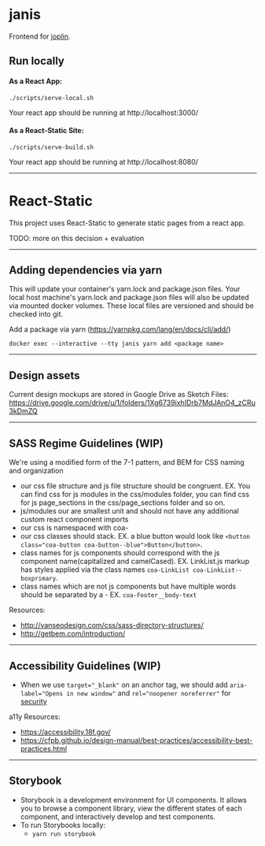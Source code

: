 # janis
Frontend for [joplin](https://github.com/cityofaustin/joplin).

## Run locally

#### As a React App:
```
./scripts/serve-local.sh
```
Your react app should be running at http://localhost:3000/

#### As a React-Static Site:
```
./scripts/serve-build.sh
```
Your react app should be running at http://localhost:8080/


---

# React-Static

This project uses React-Static to generate static pages from a react app.

TODO: more on this decision + evaluation

---

## Adding dependencies via yarn

This will update your container's yarn.lock and package.json files.
Your local host machine's yarn.lock and package.json files will also be updated via mounted docker volumes. These local files are versioned and should be checked into git.


Add a package via yarn (https://yarnpkg.com/lang/en/docs/cli/add/)
```
docker exec --interactive --tty janis yarn add <package name>
```

___

## Design assets

Current design mockups are stored in Google Drive as Sketch Files:
https://drive.google.com/drive/u/1/folders/1Xg6739ixhIDrb7MdJAnO4_zCRu3kDmZQ

---

## SASS Regime Guidelines (WIP)

We're using a modified form of the 7-1 pattern, and BEM for CSS naming and organization
- our css file structure and js file structure should be congruent.
  EX. You can find css for js modules in the css/modules folder, you can find css for js page_sections in the css/page_sections folder and so on.
- js/modules our are smallest unit and should not have any additional custom react component imports
- our css is namespaced with coa-
- our css classes should stack. EX. a blue button would look like `<button class="coa-button coa-button--blue">Button</button>`.
- class names for js components should correspond with the js component name(capitalized and camelCased).
  EX. LinkList.js markup has styles applied via the class names `coa-LinkList coa-LinkList--boxprimary`.
- class names which are not js components but have multiple words should be separated by a -
  EX. `coa-Footer__body-text`

Resources:
- http://vanseodesign.com/css/sass-directory-structures/
- http://getbem.com/introduction/

---

## Accessibility Guidelines (WIP)

- When we use `target="_blank"` on an anchor tag, we should add `aria-label="Opens in new window"` and `rel="noopener noreferrer"` for [security](https://www.jitbit.com/alexblog/256-targetblank---the-most-underestimated-vulnerability-ever/)

a11y Resources:
- https://accessibility.18f.gov/
- https://cfpb.github.io/design-manual/best-practices/accessibility-best-practices.html

---

## Storybook

- Storybook is a development environment for UI components. It allows you to browse a component library, view the different states of each component, and interactively develop and test components.
- To run Storybooks locally:
  - `yarn run storybook`
